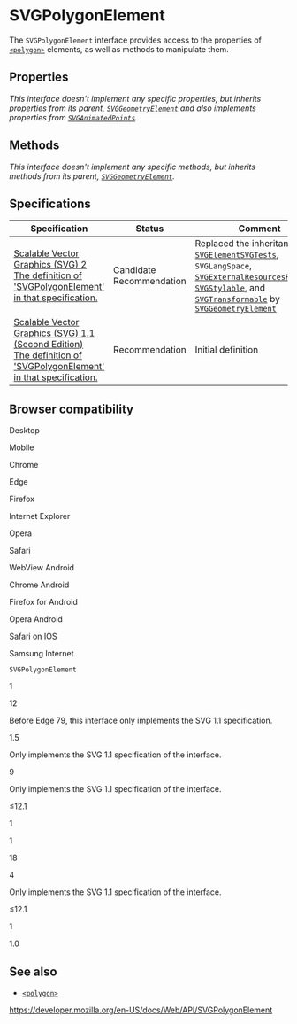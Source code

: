 SVGPolygonElement
=================

The `SVGPolygonElement` interface provides access to the properties of [`<polygon>`](https://developer.mozilla.org/en-US/docs/Web/SVG/Element/polygon) elements, as well as methods to manipulate them.

Properties
----------

*This interface doesn't implement any specific properties, but inherits properties from its parent, [`SVGGeometryElement`](svggeometryelement) and also implements properties from [`SVGAnimatedPoints`](svganimatedpoints).*

Methods
-------

*This interface doesn't implement any specific methods, but inherits methods from its parent, [`SVGGeometryElement`](svggeometryelement).*

Specifications
--------------

<table><thead><tr class="header"><th>Specification</th><th>Status</th><th>Comment</th></tr></thead><tbody><tr class="odd"><td><a href="https://svgwg.org/svg2-draft/shapes.html#InterfaceSVGPolygonElement">Scalable Vector Graphics (SVG) 2<br />
<span class="small">The definition of 'SVGPolygonElement' in that specification.</span></a></td><td><span class="spec-cr">Candidate Recommendation</span></td><td>Replaced the inheritance from <a href="svgelement"><code>SVGElement</code></a><a href="svgtests"><code>SVGTests</code></a>, <span class="page-not-created"><code>SVGLangSpace</code></span>, <a href="svgexternalresourcesrequired"><code>SVGExternalResourcesRequired</code></a>, <a href="svgstylable"><code>SVGStylable</code></a>, and <a href="svgtransformable"><code>SVGTransformable</code></a> by <a href="svggeometryelement"><code>SVGGeometryElement</code></a></td></tr><tr class="even"><td><a href="https://www.w3.org/TR/SVG11/shapes.html#InterfaceSVGPolygonElement">Scalable Vector Graphics (SVG) 1.1 (Second Edition)<br />
<span class="small">The definition of 'SVGPolygonElement' in that specification.</span></a></td><td><span class="spec-rec">Recommendation</span></td><td>Initial definition</td></tr></tbody></table>

Browser compatibility
---------------------

Desktop

Mobile

Chrome

Edge

Firefox

Internet Explorer

Opera

Safari

WebView Android

Chrome Android

Firefox for Android

Opera Android

Safari on IOS

Samsung Internet

`SVGPolygonElement`

1

12

Before Edge 79, this interface only implements the SVG 1.1 specification.

1.5

Only implements the SVG 1.1 specification of the interface.

9

Only implements the SVG 1.1 specification of the interface.

≤12.1

1

1

18

4

Only implements the SVG 1.1 specification of the interface.

≤12.1

1

1.0

See also
--------

-   [`<polygon>`](https://developer.mozilla.org/en-US/docs/Web/SVG/Element/polygon)

<a href="https://developer.mozilla.org/en-US/docs/Web/API/SVGPolygonElement" class="_attribution-link">https://developer.mozilla.org/en-US/docs/Web/API/SVGPolygonElement</a>
